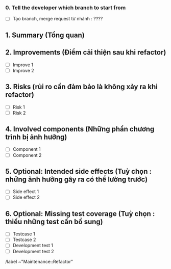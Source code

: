 ### 0. Tell the developer which branch to start from

- [ ] Tạo branch, merge request từ nhánh : ????
<!-- Tell the developer which branch to start from -->

## 1. Summary (Tổng quan)

<!--
Please briefly describe what part of the code base needs to be refactored.
-->

## 2. Improvements (Điểm cải thiện sau khi refactor)

<!--
Explain the benefits of refactoring this code.
See also https://about.gitlab.com/handbook/values/index.html#say-why-not-just-what
-->

- [ ] Improve 1
- [ ] Improve 2

## 3. Risks (rủi ro cần đảm bảo là không xảy ra khi refactor)

<!--
Please list features that can break because of this refactoring and how you intend to solve that.
-->

- [ ] Risk 1
- [ ] Risk 2

## 4. Involved components (Những phần chương trình bị ảnh hưởng)

<!--
List files or directories that will be changed by the refactoring.
-->

- [ ] Component 1
- [ ] Component 2

## 5. Optional: Intended side effects (Tuỳ chọn : những ảnh hưởng gây ra có thể lường trước)

<!--
If the refactoring involves changes apart from the main improvements (such as a better UI), list them here.
It may be a good idea to create separate issues and link them here.
-->

- [ ] Side effect 1
- [ ] Side effect 2

## 6. Optional: Missing test coverage (Tuỳ chọn : thiếu những test cần bổ sung)

<!--
If you are aware of tests that need to be written or adjusted apart from unit tests for the changed components,
please list them here.
-->

- [ ] Testcase 1
- [ ] Testcase 2
- [ ] Development test 1
- [ ] Development test 2

/label ~"Maintenance::Refactor"
